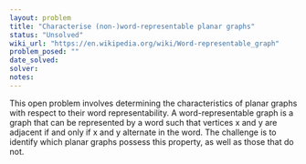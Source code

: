 ```yaml
---
layout: problem
title: "Characterise (non-)word-representable planar graphs"
status: "Unsolved"
wiki_url: "https://en.wikipedia.org/wiki/Word-representable_graph"
problem_posed: ""
date_solved:
solver:
notes:
---
```

This open problem involves determining the characteristics of planar graphs with respect to their word representability. A word-representable graph is a graph that can be represented by a word such that vertices x and y are adjacent if and only if x and y alternate in the word. The challenge is to identify which planar graphs possess this property, as well as those that do not.